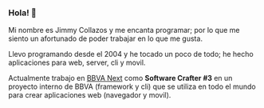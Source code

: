 ### Hola! 👋

Mi nombre es Jimmy Collazos y me encanta programar; por lo que me siento un afortunado de poder trabajar en lo que me gusta.

Llevo programando desde el 2004 y he tocado un poco de todo; he hecho aplicaciones para web, server, cli y movil.

Actualmente trabajo en [BBVA Next](https://www.bbvanexttechnologies.com/) como __Software Crafter #3__ en un proyecto interno de BBVA (framework y cli) que se utiliza en todo el mundo para crear aplicaciones web (navegador y movil).
